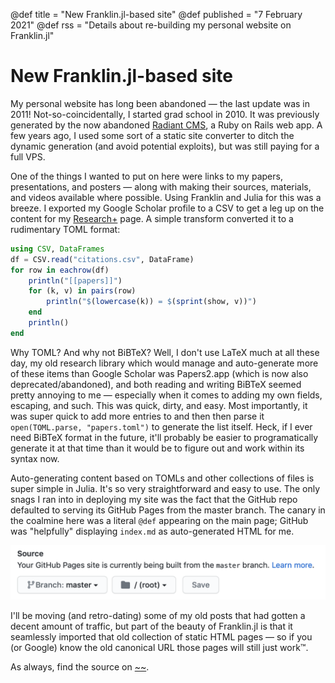 @def title = "New Franklin.jl-based site"
@def published = "7 February 2021"
@def rss = "Details about re-building my personal website on Franklin.jl"

# New Franklin.jl-based site

My personal website has long been abandoned — the last update was in 2011!
Not-so-coincidentally, I started grad school in 2010. It was previously generated by the
now abandoned [Radiant CMS], a Ruby on Rails web app. A few years ago, I used some
sort of a static site converter to ditch the dynamic generation (and avoid potential
exploits), but was still paying for a full VPS.

One of the things I wanted to put on here were links to my papers, presentations, and
posters — along with making their sources, materials, and videos available where possible.
Using Franklin and Julia for this was a breeze.  I exported my Google Scholar profile to a
CSV to get a leg up on the content for my [Research+] page. A simple transform converted it
to a rudimentary TOML format:

```julia
using CSV, DataFrames
df = CSV.read("citations.csv", DataFrame)
for row in eachrow(df)
    println("[[papers]]")
    for (k, v) in pairs(row)
        println("$(lowercase(k)) = $(sprint(show, v))")
    end
    println()
end
```

Why TOML? And why not BiBTeX? Well, I don't use LaTeX much at all these day, my old research
library which would manage and auto-generate more of these items than Google Scholar was
Papers2.app (which is now also deprecated/abandoned), and both reading and writing BiBTeX
seemed pretty annoying to me — especially when it comes to adding my own fields, escaping,
and such. This was quick, dirty, and easy. Most importantly, it was super quick to add more
entries to and then then parse it `open(TOML.parse, "papers.toml")` to generate the list
itself. Heck, if I ever need BiBTeX format in the future, it'll probably be easier to
programatically generate it at that time than it would be to figure out and work within its
syntax now.

Auto-generating content based on TOMLs and other collections of files is super simple in
Julia. It's so very straightforward and easy to use. The only snags I ran into in deploying
my site was the fact that the GitHub repo defaulted to serving its GitHub Pages from the
master branch.  The canary in the coalmine here was a literal `@def` appearing on the main
page; GitHub was "helpfully" displaying `index.md` as auto-generated HTML for me.

![mistaken repo setting](/assets/notes/bad_github_setting.png)

I'll be moving (and retro-dating) some of my old posts that had gotten a decent amount of
traffic, but part of the beauty of Franklin.jl is that it seamlessly imported that old
collection of static HTML pages — so if you (or Google) know the old canonical URL those
pages will still just work™.

As always, find the source on [~~~<i class="fab fa-github" title="GitHub"></i>~~~](https://github.com/mbauman/mbauman.github.io/).

[Research+]: /research/
[Radiant CMS]: https://en.wikipedia.org/wiki/Radiant_(software)
